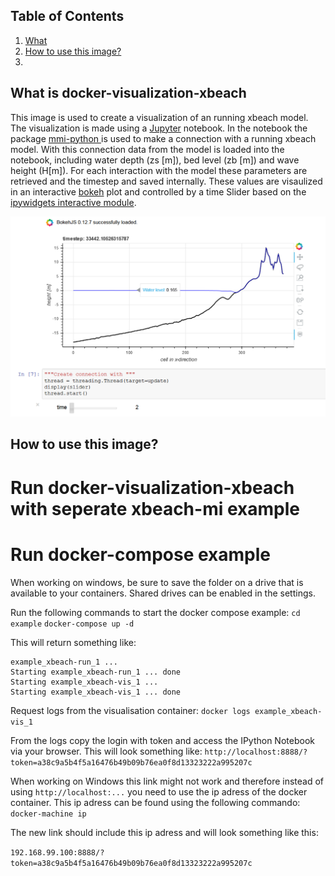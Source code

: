 ## Table of Contents
1. [What](#what)
2. [How to use this image?](#how)
  1. 
## What is docker-visualization-xbeach <a name="what"/>
This image is used to create a visualization of an running xbeach model. The visualization is made using a [Jupyter][1] notebook. In the notebook the package [mmi-python ][2] is used to make a connection with a running xbeach model. With this connection data from the model is loaded into the notebook, including water depth (zs [m]), bed level (zb [m]) and wave height (H[m]). For each interaction with the model these parameters are retrieved and the timestep and saved internally. These values are visaulized in an interactive [bokeh][3] plot and controlled by a time Slider based on the [ipywidgets interactive module][4].

![alt text][fig1]

[fig1]: https://github.com/openearth/docker-visualization-xbeach/blob/master/figures/example.png
[1]:http://jupyter.org/
[2]:https://github.com/openearth/mmi-python
[3]:https://bokeh.pydata.org/en/latest/
[4]:http://ipywidgets.readthedocs.io/en/stable/examples/Using%20Interact.html
## How to use this image? <a name="how"/>
# Run docker-visualization-xbeach with seperate xbeach-mi example <a name="how1"/>
# Run docker-compose example<a name="how2"/>
When working on windows, be sure to save the folder on a drive that is available to your containers. 
Shared drives can be enabled in the settings.

Run the following commands to start the docker compose example:
`cd example`
`docker-compose up -d`

This will return something like:
```
example_xbeach-run_1 ...
Starting example_xbeach-run_1 ... done
Starting example_xbeach-vis_1 ...
Starting example_xbeach-vis_1 ... done
```

Request logs from the visualisation container:
`docker logs example_xbeach-vis_1`

From the logs copy the login with token and access the IPython Notebook via your browser.
This will look something like:
```http://localhost:8888/?token=a38c9a5b4f5a16476b49b09b76ea0f8d13323222a995207c ```

When working on Windows this link might not work and therefore instead of using `http://localhost:...` you need to use the ip adress of the docker container. This ip adress can be found using the following commando:
`docker-machine ip`

The new link should include this ip adress and will look something like this: 

```192.168.99.100:8888/?token=a38c9a5b4f5a16476b49b09b76ea0f8d13323222a995207c ```

